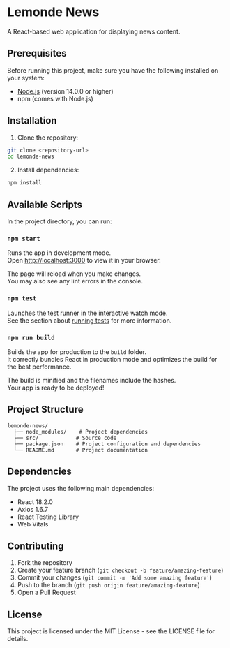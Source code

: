 # Lemonde News

A React-based web application for displaying news content.

## Prerequisites

Before running this project, make sure you have the following installed on your system:

- [Node.js](https://nodejs.org/) (version 14.0.0 or higher)
- npm (comes with Node.js)

## Installation

1. Clone the repository:
```bash
git clone <repository-url>
cd lemonde-news
```

2. Install dependencies:
```bash
npm install
```

## Available Scripts

In the project directory, you can run:

### `npm start`

Runs the app in development mode.\
Open [http://localhost:3000](http://localhost:3000) to view it in your browser.

The page will reload when you make changes.\
You may also see any lint errors in the console.

### `npm test`

Launches the test runner in the interactive watch mode.\
See the section about [running tests](https://facebook.github.io/create-react-app/docs/running-tests) for more information.

### `npm run build`

Builds the app for production to the `build` folder.\
It correctly bundles React in production mode and optimizes the build for the best performance.

The build is minified and the filenames include the hashes.\
Your app is ready to be deployed!

## Project Structure

```
lemonde-news/
  ├── node_modules/    # Project dependencies
  ├── src/            # Source code
  ├── package.json    # Project configuration and dependencies
  └── README.md       # Project documentation
```

## Dependencies

The project uses the following main dependencies:
- React 18.2.0
- Axios 1.6.7
- React Testing Library
- Web Vitals

## Contributing

1. Fork the repository
2. Create your feature branch (`git checkout -b feature/amazing-feature`)
3. Commit your changes (`git commit -m 'Add some amazing feature'`)
4. Push to the branch (`git push origin feature/amazing-feature`)
5. Open a Pull Request

## License

This project is licensed under the MIT License - see the LICENSE file for details. 